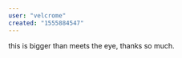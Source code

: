 ```yaml
---
user: "velcrome"
created: "1555884547"
---
```


this is bigger than meets the eye, thanks so much.

